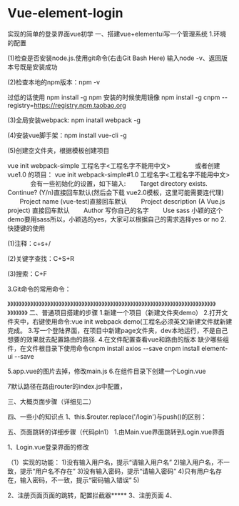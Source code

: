 # Vue-element-login
实现的简单的登录界面vue初学
一、搭建vue+elementui写一个管理系统
1.环境的配置

(1)检查是否安装node.js.使用git命令(右击Git Bash Here) 输入node -v、返回版本号既是安装成功

(2)检查本地的npm版本：npm -v

过低的话使用 npm install  -g npm
安装的时候使用镜像
npm install -g cnpm --registry=https://registry.npm.taobao.org


(3)全局安装webpack: npm inatall webpack -g

(4)安装vue脚手架：npm install vue-cli  -g

(5)创建空文件夹，根据模板创建项目

vue init webpack-simple 工程名字<工程名字不能用中文>
             或者创建 vue1.0 的项目： vue init webpack-simple#1.0 工程名字<工程名字不能用中文>
             会有一些初始化的设置，如下输入:
       Target directory exists. Continue? (Y/n)直接回车默认(然后会下载 vue2.0模板，这里可能需要连代理)
       Project name (vue-test)直接回车默认
       Project description (A Vue.js project) 直接回车默认
       Author 写你自己的名字
       Use sass 小颖的这个demo要用sass所以，小颖选的yes，大家可以根据自己的需求选择yes or no
2.快捷键的使用


(1)注释：c+s+/

(2)关键字查找：C+S+R

(3)搜索：C+F


3.Git命令的常用命令：

》》》》》》》》》》》》》》》》》》》》》》》》》》》》》》》》》》》》》》》》》》》》》》》》》》》》》》》》》》》》》》》》》》》》》》》》》》》》》》》》
二、普通项目搭建的步骤
1.新建一个项目（新建文件夹demo）
2.打开文件夹中，右键使用命令:vue init webpack demo(工程名必须英文)新建文件就新建完成。
3.写一个登陆界面，在项目中新建page文件夹，dev本地运行，不是自己想要的效果就去配置路由的路径.
4.在文件配置查看vue和路由的版本
缺少哪些组件，在文件根目录下使用命令cnpm install axios --save  cnpm install element-ui --save

5.app.vue的图片去掉，修改main.js
6.在组件目录下创建一个Login.vue


7默认路径在路由router的index.js中配置，

三、大概页面步骤（详细见二）

四、一些小的知识点
1、this.$router.replace('/login')与push()的区别：

五、页面跳转的详细步骤（代码pln1）
1.由Main.vue界面跳转到Login.vue界面









1、Login.vue登录界面的修改

（1）实现的功能：
1)没有输入用户名，提示“请输入用户名”
2)输入用户名，不一致，提示“用户名不存在”
3)没有输入密码，提示“请输入密码”
4)只有用户名存在，输入密码，不一致，提示“密码输入错误”
5)


2、注册页面页面的跳转，配置拦截器*****
3、注册页面
4、


